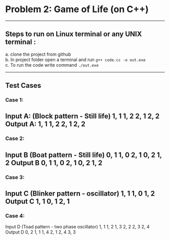# Problem 2: Game of Life (on C++)

---------------------------------------------------

## Steps to run on Linux terminal or any UNIX terminal : <br/>
a.  clone the project from github <br/>
b.  In project folder open a terminal and run ```g++ code.cc -o out.exe ```<br/>
c.  To run the code write command ``` ./out.exe ``` <br/>

---------------------------------------------------
## Test Cases
### Case 1: 
Input A:
(Block pattern - Still life)
1, 1
1, 2
2, 1
2, 2
Output A:
1, 1
1, 2
2, 1
2, 2
---------------------------------------------------
### Case 2:
Input B
(Boat pattern - Still life)
0, 1
1, 0
2, 1
0, 2
1, 2
Output B
0, 1
1, 0
2, 1
0, 2
1, 2
---------------------------------------------------
### Case 3:
Input C
(Blinker pattern - oscillator)
1, 1
1, 0
1, 2
Output C
1, 1
0, 1
2, 1
---------------------------------------------------
### Case 4:
Input D
(Toad pattern - two phase oscillator)
1, 1
1, 2
1, 3
2, 2
2, 3
2, 4
Output D
0, 2
1, 1
1, 4
2, 1
2, 4
3, 3

